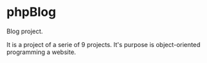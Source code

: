 # phpBlog
Blog project. 

It is a project of a serie of 9 projects.
It's purpose is object-oriented programming a website.
